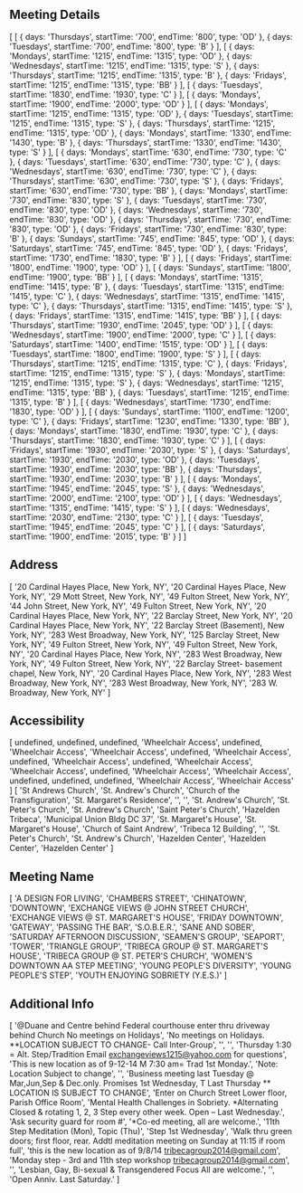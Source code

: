 ## Meeting Details
[ [ { days: 'Thursdays',
      startTime: '700',
      endTime: '800',
      type: 'OD' },
    { days: 'Tuesdays', startTime: '700', endTime: '800', type: 'B' } ],
  [ { days: 'Mondays',
      startTime: '1215',
      endTime: '1315',
      type: 'OD' },
    { days: 'Wednesdays',
      startTime: '1215',
      endTime: '1315',
      type: 'S' },
    { days: 'Thursdays',
      startTime: '1215',
      endTime: '1315',
      type: 'B' },
    { days: 'Fridays',
      startTime: '1215',
      endTime: '1315',
      type: 'BB' } ],
  [ { days: 'Tuesdays',
      startTime: '1830',
      endTime: '1930',
      type: 'C' } ],
  [ { days: 'Mondays',
      startTime: '1900',
      endTime: '2000',
      type: 'OD' } ],
  [ { days: 'Mondays',
      startTime: '1215',
      endTime: '1315',
      type: 'OD' },
    { days: 'Tuesdays',
      startTime: '1215',
      endTime: '1315',
      type: 'S' },
    { days: 'Thursdays',
      startTime: '1215',
      endTime: '1315',
      type: 'OD' },
    { days: 'Mondays', startTime: '1330', endTime: '1430', type: 'B' },
    { days: 'Thursdays',
      startTime: '1330',
      endTime: '1430',
      type: 'S' } ],
  [ { days: 'Mondays', startTime: '630', endTime: '730', type: 'C' },
    { days: 'Tuesdays', startTime: '630', endTime: '730', type: 'C' },
    { days: 'Wednesdays',
      startTime: '630',
      endTime: '730',
      type: 'C' },
    { days: 'Thursdays', startTime: '630', endTime: '730', type: 'S' },
    { days: 'Fridays', startTime: '630', endTime: '730', type: 'BB' },
    { days: 'Mondays', startTime: '730', endTime: '830', type: 'S' },
    { days: 'Tuesdays', startTime: '730', endTime: '830', type: 'OD' },
    { days: 'Wednesdays',
      startTime: '730',
      endTime: '830',
      type: 'OD' },
    { days: 'Thursdays',
      startTime: '730',
      endTime: '830',
      type: 'OD' },
    { days: 'Fridays', startTime: '730', endTime: '830', type: 'B' },
    { days: 'Sundays', startTime: '745', endTime: '845', type: 'OD' },
    { days: 'Saturdays',
      startTime: '745',
      endTime: '845',
      type: 'OD' },
    { days: 'Fridays', startTime: '1730', endTime: '1830', type: 'B' } ],
  [ { days: 'Fridays',
      startTime: '1800',
      endTime: '1900',
      type: 'OD' } ],
  [ { days: 'Sundays',
      startTime: '1800',
      endTime: '1900',
      type: 'BB' } ],
  [ { days: 'Mondays', startTime: '1315', endTime: '1415', type: 'B' },
    { days: 'Tuesdays',
      startTime: '1315',
      endTime: '1415',
      type: 'C' },
    { days: 'Wednesdays',
      startTime: '1315',
      endTime: '1415',
      type: 'C' },
    { days: 'Thursdays',
      startTime: '1315',
      endTime: '1415',
      type: 'S' },
    { days: 'Fridays',
      startTime: '1315',
      endTime: '1415',
      type: 'BB' } ],
  [ { days: 'Thursdays',
      startTime: '1930',
      endTime: '2045',
      type: 'OD' } ],
  [ { days: 'Wednesdays',
      startTime: '1900',
      endTime: '2000',
      type: 'C' } ],
  [ { days: 'Saturdays',
      startTime: '1400',
      endTime: '1515',
      type: 'OD' } ],
  [ { days: 'Tuesdays',
      startTime: '1800',
      endTime: '1900',
      type: 'S' } ],
  [ { days: 'Thursdays',
      startTime: '1215',
      endTime: '1315',
      type: 'C' },
    { days: 'Fridays', startTime: '1215', endTime: '1315', type: 'S' },
    { days: 'Mondays', startTime: '1215', endTime: '1315', type: 'S' },
    { days: 'Wednesdays',
      startTime: '1215',
      endTime: '1315',
      type: 'BB' },
    { days: 'Tuesdays',
      startTime: '1215',
      endTime: '1315',
      type: 'B' } ],
  [ { days: 'Wednesdays',
      startTime: '1730',
      endTime: '1830',
      type: 'OD' } ],
  [ { days: 'Sundays', startTime: '1100', endTime: '1200', type: 'C' },
    { days: 'Fridays',
      startTime: '1230',
      endTime: '1330',
      type: 'BB' },
    { days: 'Mondays', startTime: '1830', endTime: '1930', type: 'C' },
    { days: 'Thursdays',
      startTime: '1830',
      endTime: '1930',
      type: 'C' } ],
  [ { days: 'Fridays', startTime: '1930', endTime: '2030', type: 'S' },
    { days: 'Saturdays',
      startTime: '1930',
      endTime: '2030',
      type: 'OD' },
    { days: 'Tuesdays',
      startTime: '1930',
      endTime: '2030',
      type: 'BB' },
    { days: 'Thursdays',
      startTime: '1930',
      endTime: '2030',
      type: 'B' } ],
  [ { days: 'Mondays', startTime: '1945', endTime: '2045', type: 'S' },
    { days: 'Wednesdays',
      startTime: '2000',
      endTime: '2100',
      type: 'OD' } ],
  [ { days: 'Wednesdays',
      startTime: '1315',
      endTime: '1415',
      type: 'S' } ],
  [ { days: 'Wednesdays',
      startTime: '2030',
      endTime: '2130',
      type: 'C' } ],
  [ { days: 'Tuesdays',
      startTime: '1945',
      endTime: '2045',
      type: 'C' } ],
  [ { days: 'Saturdays',
      startTime: '1900',
      endTime: '2015',
      type: 'B' } ] ]
      
## Address
[ '20 Cardinal Hayes Place, New York, NY',
  '20 Cardinal Hayes Place, New York, NY',
  '29 Mott Street, New York, NY',
  '49 Fulton Street, New York, NY',
  '44 John Street, New York, NY',
  '49 Fulton Street, New York, NY',
  '20 Cardinal Hayes Place, New York, NY',
  '22 Barclay Street, New York, NY',
  '20 Cardinal Hayes Place, New York, NY',
  '22 Barclay Street (Basement), New York, NY',
  '283 West Broadway, New York, NY',
  '125 Barclay Street, New York, NY',
  '49 Fulton Street, New York, NY',
  '49 Fulton Street, New York, NY',
  '20 Cardinal Hayes Place, New York, NY',
  '283 West Broadway, New York, NY',
  '49 Fulton Street, New York, NY',
  '22 Barclay Street- basement chapel, New York, NY',
  '20 Cardinal Hayes Place, New York, NY',
  '283 West Broadway, New York, NY',
  '283 West Broadway, New York, NY',
  '283 W. Broadway, New York, NY' ]

## Accessibility
[ undefined,
  undefined,
  undefined,
  'Wheelchair Access',
  undefined,
  'Wheelchair Access',
  'Wheelchair Access',
  undefined,
  'Wheelchair Access',
  undefined,
  'Wheelchair Access',
  undefined,
  'Wheelchair Access',
  'Wheelchair Access',
  undefined,
  'Wheelchair Access',
  'Wheelchair Access',
  undefined,
  undefined,
  undefined,
  'Wheelchair Access',
  'Wheelchair Access' ]
[ 'St Andrews Church',
  'St. Andrew\'s Church',
  'Church of the Transfiguration',
  'St. Margaret\'s Residence',
  '',
  '',
  'St. Andrew\'s Church',
  'St. Peter\'s Church',
  'St. Andrew\'s Church',
  'Saint Peter\'s Church',
  'Hazelden Tribeca',
  'Municipal Union Bldg DC 37',
  'St. Margaret\'s House',
  'St. Margaret\'s House',
  'Church of Saint Andrew',
  'Tribeca 12 Building',
  '',
  'St. Peter\'s Church',
  'St. Andrew\'s Church',
  'Hazelden Center',
  'Hazelden Center',
  'Hazelden Center' ]

## Meeting Name
[ 'A DESIGN FOR LIVING',
  'CHAMBERS STREET',
  'CHINATOWN',
  'DOWNTOWN',
  'EXCHANGE VIEWS @ JOHN STREET CHURCH',
  'EXCHANGE VIEWS @ ST. MARGARET\'S HOUSE',
  'FRIDAY DOWNTOWN',
  'GATEWAY',
  'PASSING THE BAR',
  'S.O.B.E.R.',
  'SANE AND SOBER',
  'SATURDAY AFTERNOON DISCUSSION',
  'SEAMEN\'S GROUP',
  'SEAPORT',
  'TOWER',
  'TRIANGLE GROUP',
  'TRIBECA GROUP @ ST. MARGARET\'S HOUSE',
  'TRIBECA GROUP @ ST. PETER\'S CHURCH',
  'WOMEN\'S DOWNTOWN AA STEP MEETING',
  'YOUNG PEOPLE\'S DIVERSITY',
  'YOUNG PEOPLE\'S STEP',
  'YOUTH ENJOYING SOBRIETY (Y.E.S.)' ]
  
## Additional Info
[ '@Duane and Centre behind Federal courthouse enter thru driveway behind Church No meetings on Holidays',
  'No meetings on Holidays. **LOCATION SUBJECT TO CHANGE- Call Inter-Group',
  '',
  '',
  'Thursday 1:30 = Alt. Step/Tradition Email exchangeviews1215@yahoo.com for questions',
  'This is new location as of 9-12-14 M 7:30 am= Trad 1st Monday.',
  'Note: Location Subject to change',
  '',
  'Business meeting last Tuesday @ Mar,Jun,Sep & Dec.only. Promises 1st Wednesday, T Last Thursday ** LOCATION IS SUBJECT TO CHANGE',
  'Enter on Church Street Lower floor, Parish Office Room',
  'Mental Health Challenges in Sobriety. *Alternating Closed & rotating 1, 2, 3 Step every other week. Open – Last Wednesday.',
  'Ask security guard for room #',
  '*Co-ed meeting, all are welcome.',
  '11th Step Meditation (Mon), Topic (Thu)',
  'Step 1st Wednesday',
  'Walk thru green doors; first floor, rear. Addtl meditation meeting on Sunday at 11:15 if room full',
  'this is the new location as of 9/8/14 tribecagroup2014@gmail.com',
  'Monday step - 3rd and 11th step workshop tribecagroup2014@gmail.com',
  '',
  'Lesbian, Gay, Bi-sexual & Transgendered Focus All are welcome.',
  '',
  'Open Anniv. Last Saturday.' ]